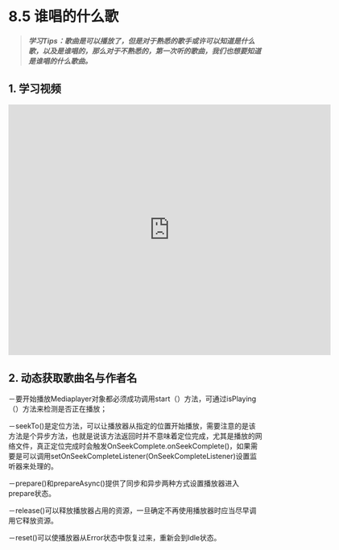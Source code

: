 # 8.5 谁唱的什么歌

>##### 学习Tips：歌曲是可以播放了，但是对于熟悉的歌手或许可以知道是什么歌，以及是谁唱的，那么对于不熟悉的，第一次听的歌曲，我们也想要知道是谁唱的什么歌曲。

## 1. 学习视频

<iframe frameborder="0" width="640" height="498" src="https://v.qq.com/iframe/player.html?vid=z0180bhmznp&tiny=0&auto=0" allowfullscreen></iframe>

## 2. 动态获取歌曲名与作者名

－要开始播放Mediaplayer对象都必须成功调用start（）方法，可通过isPlaying（）方法来检测是否正在播放；

－seekTo()是定位方法，可以让播放器从指定的位置开始播放，需要注意的是该方法是个异步方法，也就是说该方法返回时并不意味着定位完成，尤其是播放的网络文件，真正定位完成时会触发OnSeekComplete.onSeekComplete()，如果需要是可以调用setOnSeekCompleteListener(OnSeekCompleteListener)设置监听器来处理的。

－prepare()和prepareAsync()提供了同步和异步两种方式设置播放器进入prepare状态。

－release()可以释放播放器占用的资源，一旦确定不再使用播放器时应当尽早调用它释放资源。

－reset()可以使播放器从Error状态中恢复过来，重新会到Idle状态。